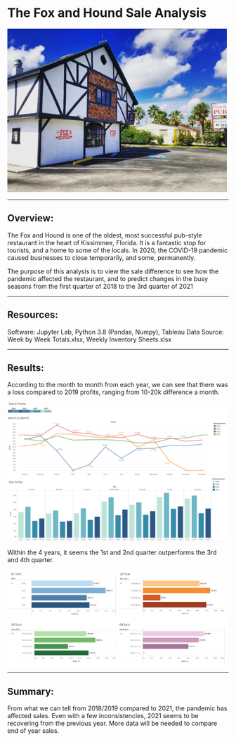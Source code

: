 # The Fox and Hound Sale Analysis 

<img src="./Resources/foxandhound.JPEG" alt="./Resources/foxandhound.JPEG" width="500" >

----
## Overview:

The Fox and Hound is one of the oldest, most successful pub-style restaurant in the heart of Kissimmee, Florida. It is a fantastic stop for tourists, and a home to some of the locals. In 2020, the COVID-19 pandemic caused businesses to close temporarily, and some, permanently. 

The purpose of this analysis is to view the sale difference to see how the pandemic affected the restaurant, and to predict changes in the busy seasons from the first quarter of 2018 to the 3rd quarter of 2021

----

## Resources:

Software: Jupyter Lab, Python 3.8 (Pandas, Numpy), Tableau
Data Source: Week by Week Totals.xlsx, Weekly Inventory Sheets.xlsx

----

## Results:

According to the month to month from each year, we can see that there was a loss compared to 2019 profits, ranging from 10-20k difference a month. 

<img src="./Resources/ymd.png" width="500">

Within the 4 years, it seems the 1st and 2nd quarter outperforms the 3rd and 4th quarter.

<img src="./Resources/quarterly.png" width="500">

----

## Summary: 

From what we can tell from 2018/2019 compared to 2021, the pandemic has affected sales. Even with a few inconsistencies, 2021 seems to be recovering from the previous year. More data will be needed to compare end of year sales.